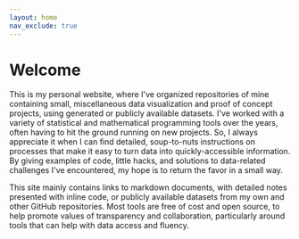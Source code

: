 ```yaml
---
layout: home
nav_exclude: true
---
```


# Welcome

This is my personal website, where I've organized repositories of mine containing small, miscellaneous data visualization and proof of concept projects, using generated or publicly available datasets. I've worked with a variety of statistical and mathematical programming tools over the years, often having to hit the ground running on new projects. So, I always appreciate it when I can find detailed, soup-to-nuts instructions on processes that make it easy to turn data into quickly-accessible information. By giving examples of code, little hacks, and solutions to data-related challenges I've encountered, my hope is to return the favor in a small way. 

This site mainly contains links to markdown documents, with detailed notes presented with inline code, or publicly available datasets from my own and other GitHub repositories. Most tools are free of cost and open source, 
to help promote values of transparency and collaboration, particularly around tools that can help with data access and fluency.


